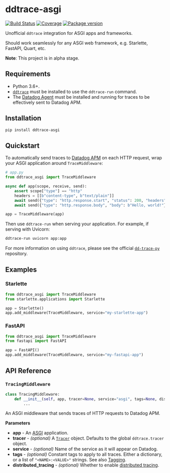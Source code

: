 # ddtrace-asgi

[![Build Status](https://dev.azure.com/florimondmanca/public/_apis/build/status/florimondmanca.ddtrace-asgi?branchName=master)](https://dev.azure.com/florimondmanca/public/_build/latest?definitionId=2&branchName=master)
[![Coverage](https://codecov.io/gh/florimondmanca/ddtrace-asgi/branch/master/graph/badge.svg)](https://codecov.io/gh/florimondmanca/ddtrace-asgi)
[![Package version](https://badge.fury.io/py/ddtrace-asgi.svg)](https://pypi.org/project/ddtrace-asgi)

Unofficial `ddtrace` integration for ASGI apps and frameworks.

Should work seamlessly for any ASGI web framework, e.g. Starlette, FastAPI, Quart, etc.

**Note**: This project is in alpha stage.

## Requirements

- Python 3.6+.
- [`ddtrace`](https://github.com/DataDog/dd-trace-py) must be installed to use the `ddtrace-run` command.
- The [Datadog Agent](https://docs.datadoghq.com/agent/) must be installed and running for traces to be effectively sent to Datadog APM.

## Installation

```bash
pip install ddtrace-asgi
```

## Quickstart

To automatically send traces to [Datadog APM](https://docs.datadoghq.com/tracing/) on each HTTP request, wrap your ASGI application around `TraceMiddleware`:

```python
# app.py
from ddtrace_asgi import TraceMiddleware

async def app(scope, receive, send):
    assert scope["type"] == "http"
    headers = [[b"content-type", b"text/plain"]]
    await send({"type": "http.response.start", "status": 200, "headers": headers})
    await send({"type": "http.response.body", "body": b"Hello, world!"})

app = TraceMiddleware(app)
```

Then use `ddtrace-run` when serving your application. For example, if serving with Uvicorn:

```bash
ddtrace-run uvicorn app:app
```

For more information on using `ddtrace`, please see the official [`dd-trace-py`](https://github.com/DataDog/dd-trace-py) repository.

## Examples

### Starlette

```python
from ddtrace_asgi import TraceMiddleware
from starlette.applications import Starlette

app = Starlette()
app.add_middleware(TraceMiddleware, service="my-starlette-app")
```

### FastAPI

```python
from ddtrace_asgi import TraceMiddleware
from fastapi import FastAPI

app = FastAPI()
app.add_middleware(TraceMiddleware, service="my-fastapi-app")
```

## API Reference

### `TracingMiddleware`

```python
class TracingMiddleware:
    def __init__(self, app, tracer=None, service="asgi", tags=None, distributed_tracing=True):
        ...
```

An ASGI middleware that sends traces of HTTP requests to Datadog APM.

**Parameters**

- **app** - An [ASGI](https://asgi.readthedocs.io) application.
- **tracer** - _(optional)_ A [`Tracer`](http://pypi.datadoghq.com/trace/docs/advanced_usage.html#tracer) object. Defaults to the global `ddtrace.tracer` object.
- **service** - _(optional)_ Name of the service as it will appear on Datadog.
- **tags** - _(optional)_ Constant tags to apply to all traces. Either a dictionary, or a list of `"<NAME>:<VALUE>"` strings. See also [Tagging](https://docs.datadoghq.com/tagging/).
- **distributed_tracing** - _(optional)_ Whether to enable [distributed tracing](http://pypi.datadoghq.com/trace/docs/advanced_usage.html#distributed-tracing).
